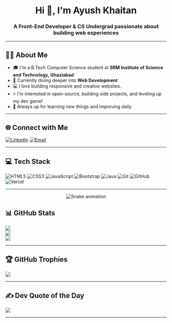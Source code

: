<h1 align="center">Hi 👋, I'm Ayush Khaitan</h1>
<h3 align="center">A Front-End Developer & CS Undergrad passionate about building web experiences</h3>

---

## 👨‍💻 About Me

- 🎓 I'm a B.Tech Computer Science student at **SRM Institute of Science and Technology, Ghaziabad**
- 🌱 Currently diving deeper into **Web Development**
- 💻 I love building responsive and creative websites.
- ⚡ I’m interested in open-source, building side projects, and leveling up my dev game!
- 🧠 Always up for learning new things and improving daily

---

## 🌐 Connect with Me
[![LinkedIn](https://img.shields.io/badge/LinkedIn-%230077B5.svg?logo=linkedin&logoColor=white)](https://linkedin.com/in/ayush-khaitan-) 
[![Email](https://img.shields.io/badge/Email-D14836?logo=gmail&logoColor=white)](mailto:ayushkhaitan2004@gmail.com)

---

## 💻 Tech Stack
![HTML5](https://img.shields.io/badge/html5-E34F26?style=for-the-badge&logo=html5&logoColor=white)
![CSS3](https://img.shields.io/badge/css3-%231572B6.svg?style=for-the-badge&logo=css3&logoColor=white)
![JavaScript](https://img.shields.io/badge/javascript-%23323330.svg?style=for-the-badge&logo=javascript&logoColor=%23F7DF1E)
![Bootstrap](https://img.shields.io/badge/bootstrap-%238511FA.svg?style=for-the-badge&logo=bootstrap&logoColor=white)
![Java](https://img.shields.io/badge/java-%23ED8B00.svg?style=for-the-badge&logo=openjdk&logoColor=white)
![Git](https://img.shields.io/badge/git-%23F05033.svg?style=for-the-badge&logo=git&logoColor=white)
![GitHub](https://img.shields.io/badge/github-%23121011.svg?style=for-the-badge&logo=github&logoColor=white)
![Vercel](https://img.shields.io/badge/vercel-%23000000.svg?style=for-the-badge&logo=vercel&logoColor=white)

---

<!-- Snake Game Repo View -->

<div align="center">
  <img src="https://profile-readme-generator.com/assets/snake.svg" alt="Snake animation" />
</div>

## 📊 GitHub Stats
![](https://github-readme-stats.vercel.app/api?username=AyushKhaitan1&theme=one_dark_pro&hide_border=false&include_all_commits=true&count_private=false)<br/>
![](https://nirzak-streak-stats.vercel.app/?user=AyushKhaitan1&theme=one_dark_pro&hide_border=false)<br/>
![](https://github-readme-stats.vercel.app/api/top-langs/?username=AyushKhaitan1&theme=one_dark_pro&hide_border=false&layout=compact)

---

## 🏆 GitHub Trophies
![](https://github-profile-trophy.vercel.app/?username=AyushKhaitan1&theme=dracula&no-frame=false&no-bg=false&margin-w=4)

---


## ✍️ Dev Quote of the Day
![](https://quotes-github-readme.vercel.app/api?type=horizontal&theme=radical)

---



